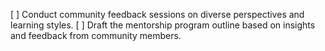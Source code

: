 [ ] Conduct community feedback sessions on diverse perspectives and learning styles.
[ ] Draft the mentorship program outline based on insights and feedback from community members.